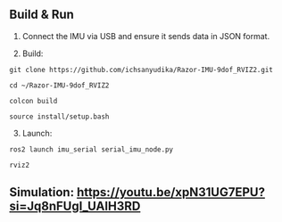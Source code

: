 ## Build & Run
    
  1. Connect the IMU via USB and ensure it sends data in JSON format.
    
  2. Build:

    git clone https://github.com/ichsanyudika/Razor-IMU-9dof_RVIZ2.git
    
    cd ~/Razor-IMU-9dof_RVIZ2
    
    colcon build
    
    source install/setup.bash
    
  3. Launch:
    
    ros2 launch imu_serial serial_imu_node.py

    rviz2
    
## Simulation: https://youtu.be/xpN31UG7EPU?si=Jq8nFUgI_UAlH3RD
